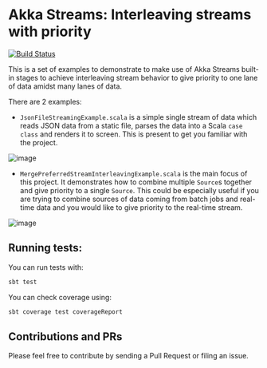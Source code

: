 # Akka Streams: Interleaving streams with priority
[![Build Status](https://travis-ci.org/calvinlfer/akka-streams-interleaving.svg?branch=master)](https://travis-ci.org/calvinlfer/akka-streams-interleaving)

This is a set of examples to demonstrate to make use of Akka Streams built-in stages to achieve interleaving
stream behavior to give priority to one lane of data amidst many lanes of data. 

There are 2 examples:
-  `JsonFileStreamingExample.scala` is a simple single stream of data which reads JSON data from a static file, parses
the data into a Scala `case class` and renders it to screen. This is present to get you familiar with the project.

![image](https://user-images.githubusercontent.com/14280155/28602637-35f8310e-718d-11e7-93c0-4b23511dea7e.png)

- `MergePreferredStreamInterleavingExample.scala` is the main focus of this project. It demonstrates how to combine 
multiple `Source`s together and give priority to a single `Source`. This could be especially useful if you are trying
to combine sources of data coming from batch jobs and real-time data and you would like to give priority to the 
real-time stream.

![image](https://user-images.githubusercontent.com/14280155/28602648-49095ebc-718d-11e7-9f3a-9a66fd504930.png)


## Running tests:
You can run tests with:
```bash
sbt test
```

You can check coverage using:
```bash
sbt coverage test coverageReport
```

## Contributions and PRs
Please feel free to contribute by sending a Pull Request or filing an issue.
